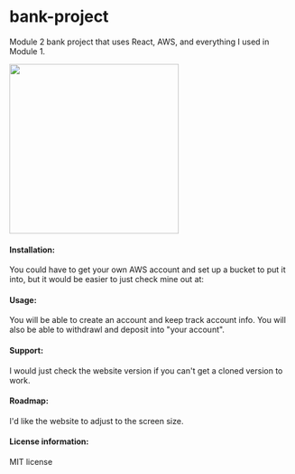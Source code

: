 # bank-project
Module 2 bank project that uses React, AWS, and everything I used in Module 1.

<img src= "bank.jpg" width='300'/>
 
#### Installation:
 
You could have to get your own AWS account and set up a bucket to put it into, but it would be easier to just check mine out at: 
 
#### Usage:
 
You will be able to create an account and keep track account info. You will also be able to withdrawl and deposit into "your account".
 
#### Support: 
 
I would just check the website version if you can't get a cloned version to work.
 
#### Roadmap: 
I'd like the website to adjust to the screen size.
 
#### License information:
 
MIT license
